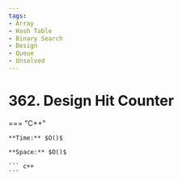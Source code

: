 ```yaml
---
tags:
- Array
- Hash Table
- Binary Search
- Design
- Queue
- Unsolved
---
```



# 362. Design Hit Counter

=== "C++"

    **Time:** $O()$

    **Space:** $O()$

    ``` c++
    ```